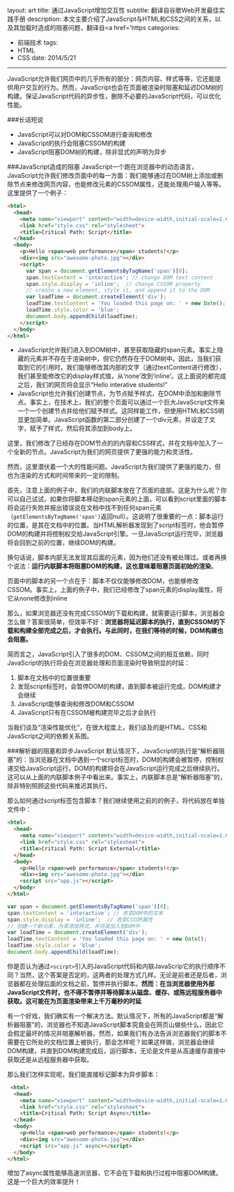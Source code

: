 layout: art
title: 通过JavaScript增加交互性
subtitle: 翻译自谷歌Web开发最佳实践手册
description: 本文主要介绍了JavaScript与HTML和CSS之间的关系，以及其加载时造成的阻塞问题，翻译自<a href='https
categories: 
- 前端技术
tags: 
- HTML
- CSS
date: 2014/5/21
---


JavaScript允许我们网页中的几乎所有的部分：网页内容、样式等等，它还能提供用户交互的行为。然而，JavaScript也会在页面被渲染时阻塞和延迟DOM树的构建。保证JavaScript代码的异步性，删除不必要的JavaScript代码，可以优化性能。

###长话短说
* JavaScript可以对DOM和CSSOM进行查询和修改
* JavaScript的执行会阻塞CSSOM的构建
* JavaScript阻塞DOM树的构建，除非显式的声明为异步

###JavaScript造成的阻塞
JavaScript一个跑在浏览器中的动态语言，JavaScript允许我们修改页面中的每一方面：我们能够通过在DOM树上添加或删除节点来修改网页内容，也能修改元素的CSSOM属性，还能处理用户输入等等。这里提供了一个例子：

```html
<html>
  <head>
    <meta name="viewport" content="width=device-width,initial-scale=1.0">
    <link href="style.css" rel="stylesheet">
    <title>Critical Path: Script</title>
  </head>
  <body>
    <p>Hello <span>web performance</span> students!</p>
    <div><img src="awesome-photo.jpg"></div>
    <script>
      var span = document.getElementsByTagName('span')[0];
      span.textContent = 'interactive'; // change DOM text content
      span.style.display = 'inline';  // change CSSOM property
      // create a new element, style it, and append it to the DOM
      var loadTime = document.createElement('div');
      loadTime.textContent = 'You loaded this page on: ' + new Date();
      loadTime.style.color = 'blue';
      document.body.appendChild(loadTime);
    </script>
  </body>
</html>
```

* JavaScript允许我们进入到DOM树中，甚至获取隐藏的span元素。事实上隐藏的元素并不存在于渲染树中，但它仍然存在于DOM树中。因此，当我们获取到它的引用时，我们能够修改其内部的文字（通过textContent进行修改），我们甚至能修改它的display样式值，从‘none’改到‘inline’。这上面说的都完成之后，我们的网页将会显示“Hello interative students!”
* JavaScript也允许我们创建节点，为节点赋予样式，在DOM中添加和删除节点。事实上，在技术上，我们的整个页面可以通过一个巨大JavaScript文件来一个一个创建节点并给他们赋予样式。这同样能工作，但使用HTML和CSS明显更加简单。JavaScript函数的第二部分创建了一个div元素，并设定了文字，赋予了样式，然后将其添加到body上。

这里，我们修改了已经存在DOM节点的的内容和CSS样式，并在文档中加入了一个全新的节点。JavaScript为我们的网页提供了更强的能力和灵活性。

然而，这里潜伏着一个大的性能问题。JavaScript为我们提供了更强的能力，但也为渲染的方式和时间带来的一定的限制。

首先，注意上面的例子中，我们的内联脚本放在了页面的底部。这是为什么呢？你可以自己试试，如果你将脚本移动到span元素的上面，可以看到script里面的脚本将会运行失败并报出错误说在文档中找不到任何span元素（`getElementsByTagName('span')`返回null）。这说明了很重要的一点：脚本运行的位置，是其在文档中的位置。当HTML解析器发现到了script标签时，他会暂停DOM的构建并将控制权交给JavaScript引擎。一旦JavaScript运行完毕，浏览器将会回到之前的位置，继续DOM的构建。

换句话说，脚本内部无法发现其后面的元素，因为他们还没有被处理过。或者再换个说法：**运行内联脚本将阻塞DOM的构建，这也意味着阻塞页面初始的渲染**。

页面中的脚本的另一个点在于：脚本不仅仅能够修改DOM，也能够修改CSSOM。事实上，上面的例子中，我们已经修改了span元素的display属性，将它从none修改到inline

那么，如果浏览器还没有完成CSSOM的下载和构建，就需要运行脚本，浏览器会怎么做？答案很简单，但效率不好：**浏览器将延迟脚本的执行，直到CSSOM的下载和构建全部完成之后，才会执行。与此同时，在我们等待的时候，DOM构建也会阻塞。**

简而言之，JavaScript引入了很多的DOM、CSSOM之间的相互依赖，同时JavaScript的执行将会在浏览器处理和页面渲染时导致明显的时延：
1. 脚本在文档中的位置很重要
2. 发现script标签时，会暂停DOM的构建，直到脚本被运行完成，DOM构建才会继续
3. JavaScript能够查询和修改DOM和CSSOM
4. JavaScript只有在CSSOM被构建完毕之后才会执行

当我们谈及“渲染性能优化”，在很大程度上，我们谈及的是HTML、CSS和JavaScript之间的依赖关系图。

###解析器的阻塞和异步JavaScript
默认情况下，JavaScript的执行是“解析器阻塞”的：当浏览器在文档中遇到一个script标签时，DOM的构建会被暂停，控制权递交给JavaScript运行，DOM的构建将会在JavaScript运行完成之后继续执行。这可以从上面的内联脚本例子中看出来。事实上，内联脚本总是“解析器阻塞”的，除非特别照顾这些代码来推迟其执行。

那么如何通过script标签包含脚本？我们继续使用之前的的例子，将代码放在单独文件中：

```html
<html>
  <head>
    <meta name="viewport" content="width=device-width,initial-scale=1.0">
    <link href="style.css" rel="stylesheet">
    <title>Critical Path: Script External</title>
  </head>
  <body>
    <p>Hello <span>web performance</span> students!</p>
    <div><img src="awesome-photo.jpg"></div>
    <script src="app.js"></script>
  </body>
</html>
```

```javascript
var span = document.getElementsByTagName('span')[0];
span.textContent = 'interactive'; // 改变DOM中的文本
span.style.display = 'inline';  // 改变CSSOM属性
// 创建一个新元素，为其添加样式，并将其加入到DOM中
var loadTime = document.createElement('div');
loadTime.textContent = 'You loaded this page on: ' + new Date();
loadTime.style.color = 'blue';
document.body.appendChild(loadTime);
```

你是否认为通过`<scirpt>`引入的JavaScript代码和内联JavaScrip它的执行顺序不同？当然，这个答案是否定的，这两者的处理方式几样。无论是前者还是后者，浏览器都在处理后面的文档之前，暂停并执行脚本。**然而：在当浏览器使用外部JavaScript文件时，也不得不暂停并等待脚本从磁盘、缓存、或陈远程服务器中获取。这可能在为页面渲染带来上千万毫秒的时延**

有一个好戏，我们确实有一个解决方法。默认情况下，所有的JavaScript都是“解析器阻塞”的，浏览器也不知道JavaScript脚本究竟会在网页山做些什么，因此它会假定最坏的情况并阻塞解析器。然而，如果我们有办法告诉浏览器我们的脚本不需要在它所处的文档位置上被执行，那会怎样呢？如果这样做，浏览器会继续DOM构建，并直到DOM构建完成后，运行脚本，无论是文件是从高速缓存直接中获取还是从远程服务器中获取。

那么我们怎样实现呢，我们能直接标记脚本为异步脚本：
```html
 <html>
  <head>
    <meta name="viewport" content="width=device-width,initial-scale=1.0">
    <link href="style.css" rel="stylesheet">
    <title>Critical Path: Script Async</title>
  </head>
  <body>
    <p>Hello <span>web performance</span> students!</p>
    <div><img src="awesome-photo.jpg"></div>
    <script src="app.js" async></script>
  </body>
</html>
```

增加了async属性能够高速浏览器，它不会在下载和执行过程中阻塞DOM构建。这是一个巨大的效率提升！
